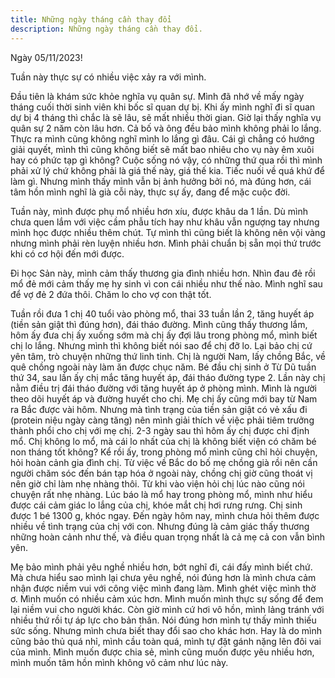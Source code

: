 ```yaml
---
title: Những ngày tháng cần thay đổi
description: Những ngày tháng cần thay đổi.
---
```


Ngày 05/11/2023!

Tuần này thực sự có nhiều việc xảy ra với mình.

Đầu tiên là khám sức khỏe nghĩa vụ quân sự. Mình đã nhớ về mấy ngày tháng cuối thời sinh viên khi bốc sĩ quan dự bị. Khi ấy mình nghĩ đi sĩ quan dự bị 4 tháng thì chắc là sẽ lâu, sẽ mất nhiều thời gian. Giờ lại thấy nghĩa vụ quân sự 2 năm còn lâu hơn. Cả bố và ông đều bảo mình không phải lo lắng. Thực ra mình cũng không nghĩ mình lo lắng gì đâu. Cái gì chẳng có hướng giải quyết, mình thì cũng không biết sẽ mất bao nhiêu cho vụ này êm xuôi hay có phức tạp gì không? Cuộc sống nó vậy, có những thứ qua rồi thì mình phải xử lý chứ không phải là giá thế này, giá thế kia. Tiếc nuối về quá khứ để làm gì. Nhưng mình thấy mình vẫn bị ảnh hưởng bởi nó, mà đúng hơn, cái tâm hồn mình nghĩ là già cỗi này, thực sự ấy, đang để mặc cuộc đời.

Tuần này, mình được phụ mổ nhiều hơn xíu, được khâu da 1 lần. Dù mình chưa quen lắm với việc cầm phẫu tích hay như khâu vẫn ngượng tay nhưng mình học được nhiều thêm chút. Tự mình thì cũng biết là không nên vội vàng nhưng mình phải rèn luyện nhiều hơn. Mình phải chuẩn bị sẵn mọi thứ trước khi có cơ hội đến mới được.

Đi học Sản này, mình cảm thấy thương gia đình nhiều hơn. Nhìn đau đẻ rồi mổ đẻ mới cảm thấy mẹ hy sinh vì con cái nhiều như thế nào. Mình nghĩ sau để vợ đẻ 2 đứa thôi. Chăm lo cho vợ con thật tốt.

Tuần rồi đưa 1 chị 40 tuổi vào phòng mổ, thai 33 tuần lần 2, tăng huyết áp (tiền sản giật thì đúng hơn), đái tháo đường. Mình cũng thấy thương lắm, hôm ấy đưa chị ấy xuống sớm mà chị ấy đợi lâu trong phòng mổ, mình biết chị lo lắng. Nhưng mình thì không biết nói sao để chị đỡ lo. Lại bảo chị cứ yên tâm, trò chuyện những thứ linh tinh. Chị là người Nam, lấy chồng Bắc, về quê chồng ngoài này làm ăn được chục năm. Bé đầu chị sinh ở Từ Dũ tuần thứ 34, sau lần ấy chị mắc tăng huyết áp, đái tháo đường type 2. Lần này chị nằm điều trị đái tháo đường với tăng huyết áp ở phòng mình. Mình là người theo dõi huyết áp và đường huyết cho chị. Mẹ chị ấy cũng mới bay từ Nam ra Bắc được vài hôm. Nhưng mà tình trạng của tiền sản giật có vẻ xấu đi (protein niệu ngày càng tăng) nên mình giải thích về việc phải tiêm trưởng thành phổi cho chị với mẹ chị. 2-3 ngày sau thì hôm ấy chị được chỉ định mổ. Chị không lo mổ, mà cái lo nhất của chị là không biết viện có chăm bé non tháng tốt không? Kể rồi ấy, trong phòng mổ mình cũng chỉ hỏi chuyện, hỏi hoàn cảnh gia đình chị. Từ việc về Bắc do bố mẹ chồng già rồi nên cần người chăm sóc đến bán tạp hóa ở ngoài này, chồng chị giờ cũng thoát vị nên giờ chỉ làm nhẹ nhàng thôi. Từ khi vào viện hỏi chị lúc nào cũng nói chuyện rất nhẹ nhàng. Lúc báo là mổ hay trong phòng mổ, mình như hiểu được cái cảm giác lo lắng của chị, khóe mắt chị hơi rưng rưng. Chị sinh được 1 bé 1300 g, khóc ngay. Đến ngày hôm nay, mình chưa hỏi thêm được nhiều về tình trạng của chị với con. Nhưng đúng là cảm giác thấy thương những hoàn cảnh như thế, và điều quan trọng nhất là cả mẹ cả con vẫn bình yên.

Mẹ bảo mình phải yêu nghề nhiều hơn, bớt nghĩ đi, cái đấy mình biết chứ. Mà chưa hiểu sao mình lại chưa yêu nghề, nói đúng hơn là mình chưa cảm nhận được niềm vui với công việc mình đang làm. Mình ghét việc mình thờ ơ. Mình muốn có nhiều cảm xúc hơn. Mình muốn mình thực sự sống để đem lại niềm vui cho người khác. Còn giờ mình cứ hơi vô hồn, mình lảng tránh với nhiều thứ rồi tự áp lực cho bản thân. Nói đúng hơn mình tự thấy mình thiếu sức sống. Nhưng mình chưa biết thay đổi sao cho khác hơn. Hay là do mình cũng bảo thủ quá nhỉ, mình cầu toàn quá, mình tự đặt gánh nặng lên đôi vai của mình. Mình muốn được chia sẻ, mình cũng muốn được yêu nhiều hơn, mình muốn tâm hồn mình không vô cảm như lúc này.

